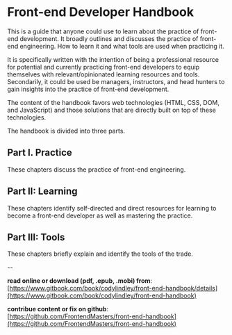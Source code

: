 # Front-end Developer Handbook

This is a guide that anyone could use to learn about the practice of front-end development. It broadly outlines and discusses the practice of front-end engineering. How to learn it and what tools are used when practicing it.

It is specifically written with the intention of being a professional resource for potential and currently practicing front-end developers to equip themselves with relevant/opinionated learning resources and tools. Secondarily, it could be used be managers, instructors, and head hunters to gain insights into the practice of front-end development.

The content of the handbook favors web technologies (HTML, CSS, DOM, and JavaScript) and those solutions that are directly built on top of these technologies.

The handbook is divided into three parts. 

Part I. Practice
---

These chapters discuss the practice of front-end engineering.

Part II: Learning
---

These chapters identify self-directed and direct resources for learning to become a front-end developer as well as mastering the practice.

Part III: Tools
---

These chapters briefly explain and identify the tools of the trade.

--

**read online or download (pdf, .epub, .mobi) from**: [https://www.gitbook.com/book/codylindley/front-end-handbook/details](https://www.gitbook.com/book/codylindley/front-end-handbook)

**contribue content or fix on github**: [https://github.com/FrontendMasters/front-end-handbook](https://github.com/FrontendMasters/front-end-handbook)






